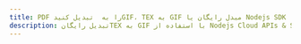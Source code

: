 ---title: PDF را به  تبدیل کنیدGIF، TEX به GIF مبدل رایگان یا Nodejs SDKdescription: تبدیل رایگانTEX به GIF با استفاده از Nodejs Cloud APIs & SDK همچنین اسناد PDF را در Cloud ایجاد، ویرایش و رندر کنید.---